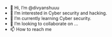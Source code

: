 - 👋 Hi, I’m @divyanshuuu
- 👀 I’m interested in Cyber security and hacking.
- 🌱 I’m currently learning Cyber security.
- 💞️ I’m looking to collaborate on ...
- 📫 How to reach me 

<!---
divyanshuuu/divyanshuuu is a ✨ special ✨ repository because its `README.md` (this file) appears on your GitHub profile.
You can click the Preview link to take a look at your changes.
--->
